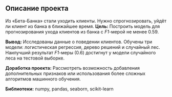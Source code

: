 ## Описание проекта

Из «Бета-Банка» стали уходить клиенты. Нужно спрогнозировать, уйдёт ли клиент из банка в ближайшее время.
**Цель:** Построить модель для прогнозирования ухода клиентов из банка с *F1*-мерой не менее 0.59.

**Вывод:** Исследованы данные о поведении клиентов. Обучены три модели: логистическая регрессия, дерево решений и случайный лес. Наилучший результат *F1*-меры (0.6) достигнут у модели случайного леса на тестовой выборке.

**Доработка проекта:** Рассмотреть возможность добавления дополнительных признаков или использования более сложных алгоритмов машинного обучения.

**Библиотеки:** numpy, pandas, seaborn, scikit-learn